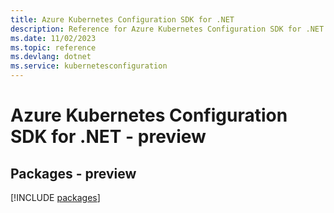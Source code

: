 ```yaml
---
title: Azure Kubernetes Configuration SDK for .NET
description: Reference for Azure Kubernetes Configuration SDK for .NET
ms.date: 11/02/2023
ms.topic: reference
ms.devlang: dotnet
ms.service: kubernetesconfiguration
---
```

# Azure Kubernetes Configuration SDK for .NET - preview
## Packages - preview
[!INCLUDE [packages](kubernetes-configuration-index.md)]